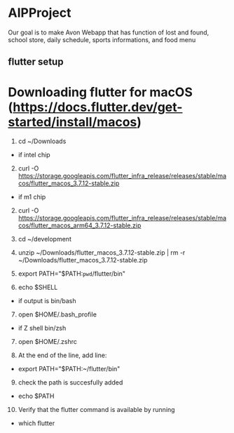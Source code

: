 # AIPProject
Our goal is to make Avon Webapp that has function of lost and found, school store, daily schedule, sports informations, and food menu

## flutter setup
# Downloading flutter for macOS (https://docs.flutter.dev/get-started/install/macos)
1. cd ~/Downloads

 - if intel chip
 2. curl -O https://storage.googleapis.com/flutter_infra_release/releases/stable/macos/flutter_macos_3.7.12-stable.zip
 - if m1 chip
 2. curl -O https://storage.googleapis.com/flutter_infra_release/releases/stable/macos/flutter_macos_arm64_3.7.12-stable.zip

3. cd ~/development
4. unzip ~/Downloads/flutter_macos_3.7.12-stable.zip | rm -r ~/Downloads/flutter_macos_3.7.12-stable.zip
5. export PATH="$PATH:`pwd`/flutter/bin"
6. echo $SHELL 

 - if output is bin/bash 
 7. open $HOME/.bash_profile
 - if Z shell bin/zsh
 7. open $HOME/.zshrc
 
8. At the end of the line, add line:
 - export PATH="$PATH:~/flutter/bin"
9. check the path is succesfully added
 - echo $PATH
10. Verify that the flutter command is available by running
 - which flutter